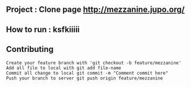 ## Project : Clone page http://mezzanine.jupo.org/

## How to run : ksfkiiiii
## Contributing
	
	Create your feature branch with 'git checkout -b feature/mezzanine'
	Add all file to local with git add file-name
	Commit all change to local git commit -m "Comment commit here"
	Push your branch to server git push origin feature/mezzanine
